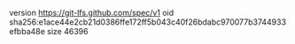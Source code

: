 version https://git-lfs.github.com/spec/v1
oid sha256:e1ace44e2cb21d0386ffe172ff5b043c40f26bdabc970077b3744933efbba48e
size 46396

